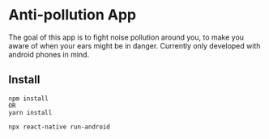 # Anti-pollution App
The goal of this app is to fight noise pollution around you, to make you aware of when your ears might be in danger.
Currently only developed with android phones in mind.

## Install
```
npm install
OR
yarn install

npx react-native run-android
```
